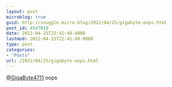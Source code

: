 ```yaml
---
layout: post
microblog: true
guid: http://snuggle.micro.blog/2022/04/25/gigabyte-oops.html
post_id: 4547018
date: 2022-04-25T22:41:49-0000
lastmod: 2022-04-25T22:41:49-0000
type: post
categories:
- "Posts"
url: /2022/04/25/gigabyte-oops.html
---
```

<p><span class="h-card" translate="no"><a href="https://whitespashe.uk/@GigaByte4711" class="u-url mention">@<span>GigaByte4711</span></a></span> oops</p>

